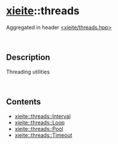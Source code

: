 # [xieite](./xieite.md)\:\:threads
Aggregated in header [<xieite/threads.hpp>](../include/xieite/threads.hpp)

&nbsp;

## Description
Threading utilities

&nbsp;

## Contents
- [xieite::threads::Interval](./threads/Interval.md)
- [xieite::threads::Loop](./threads/Loop.md)
- [xieite::threads::Pool](./threads/Pool.md)
- [xieite::threads::Timeout](./threads/Timeout.md)
